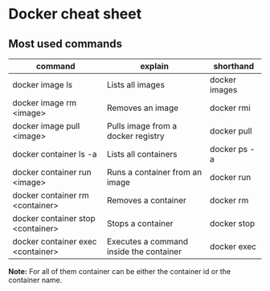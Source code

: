 # Docker cheat sheet

## Most used commands

| command | explain | shorthand |
| --- | --- | --- |
| docker image ls	| Lists all images | docker images |
| docker image rm \<image>	| Removes an image | docker rmi |
| docker image pull \<image>	| Pulls image from a docker registry | docker pull |
| docker container ls -a	| Lists all containers | docker ps -a |
| docker container run \<image>	| Runs a container from an image | docker run |
| docker container rm \<container>	| Removes a container | docker rm |
| docker container stop \<container>	| Stops a container | docker stop |
| docker container exec \<container>	| Executes a command inside the container | docker exec |

**Note:** For all of them container can be either the container id or the container name. 

